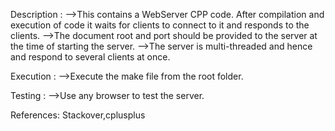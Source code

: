 Description :
-->This contains a WebServer  CPP code. After compilation and execution of code it waits for clients to connect to it and responds to the clients.
-->The document root and port should be provided to the server at the time of starting the server.
-->The server is multi-threaded and hence and respond to several clients at once.

Execution :
-->Execute the make file from  the root folder.

Testing :
-->Use any browser to test the server.

References:
Stackover,cplusplus
